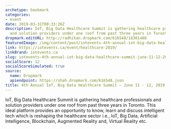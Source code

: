 ```yaml
---
archetype: bookmark
categories:
- event
date: 2019-03-31T00:33:26Z
description: IoT, Big Data Healthcare Summit is gathering healthcare professionals
  and solution providers under one roof from past three years in Toronto.
dropmark.editURL: http://radhikan.dropmark.com/616548/18301488
featuredImage: /img/content/post/iotevents-4th-annual-iot-big-data-healthcare-summit-june-11-12-2019-toronto-on.png
link: https://iotevents.ca/event/healthcare-2019/
linkBrand: iotevents.ca
slug: iotevents-4th-annual-iot-big-data-healthcare-summit-june-11-12-2019-toronto-on
socialScore: 12
socialScoreSimulated: true
source:
  name: Dropmark
  apiendpoint: https://shah.dropmark.com/616548.json
title: 4th Annual IoT, Big Data Healthcare Summit – June 11 - 12, 2019, Toronto ON
---
```

IoT, Big Data Healthcare Summit is gathering healthcare professionals and solution providers under one roof from past three years in Toronto. This ideal platform provides an opportunity to know, learn and discuss intelligent tech which is reshaping the healthcare sector i.e., IoT, Big Data, Artificial Intelligence, Blockchain, Augmented Reality and, Virtual Reality etc.